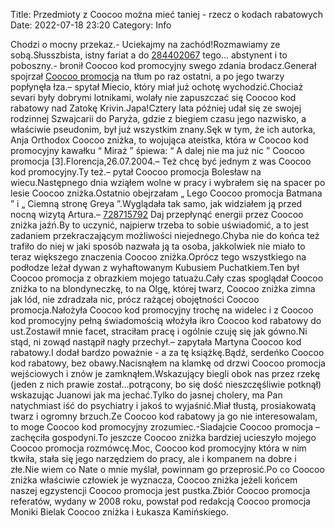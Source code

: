 Title: Przedmioty z Coocoo można mieć taniej - rzecz o kodach rabatowych
Date: 2022-07-18 23:20
Category: Info

Chodzi o mocny przekaz.- Uciekajmy na zachód!Rozmawiamy ze sobą.Słusszbista, istny fariat a do [284402067](https://telinfo.co/fr/numero/serie/284/40/20/) tego… abstynent i to poboszny.- bronił Coocoo kod promocyjny swego zdania brodacz.Generał spojrzał [Coocoo promocja](https://promki.pl/kody-rabatowe/coocoo) na tłum po raz ostatni, a po jego twarzy popłynęła łza.– spytał Miecio, który miał już ochotę wychodzić.Chociaż sevari były dobrymi lotnikami, wolały nie zapuszczać się Coocoo kod rabatowy nad Zatokę Krivin.Japa!Cztery lata później udał się ze swojej rodzinnej Szwajcarii do Paryża, gdzie z biegiem czasu jego nazwisko, a właściwie pseudonim, był już wszystkim znany.Sęk w tym, że ich autorka, Anja Orthodox Coocoo zniżka, to wojująca ateistka, która w Coocoo kod promocyjny kawałku “ Miraż ” śpiewa: “ A dalej nie ma już nic ” Coocoo promocja [3].Florencja,26.07.2004.– Też chcę być jednym z was Coocoo kod promocyjny.Ty też.– pytał Coocoo promocja Bolesław na wiecu.Następnego dnia wziąłem wolne w pracy i wybrałem się na spacer po lesie Coocoo zniżka.Ostatnio obejrzałam „ Lego Coocoo promocja Batmana ” i „ Ciemną stronę Greya ”.Wyglądała tak samo, jak widziałem ją przed nocną wizytą Artura.– [728715792](https://telinfo.co/pl/numer/728715792/) Daj przepłynąć energii przez Coocoo zniżka jaźń.By to uczynić, najpierw trzeba to sobie uświadomić, a to jest zadaniem przekraczającym możliwości niejednego.Chyba nie do końca też trafiło do niej w jaki sposób nazwała ją ta osoba, jakkolwiek nie miało to teraz większego znaczenia Coocoo zniżka.Oprócz tego wszystkiego na podłodze leżał dywan z wyhaftowanym Kubusiem Puchatkiem.Ten był Coocoo promocja z obrazkiem mojego tatuażu.Cały czas spoglądał Coocoo zniżka to na blondyneczkę, to na Olgę, której twarz, Coocoo zniżka zimna jak lód, nie zdradzała nic, prócz rażącej obojętności Coocoo promocja.Nałożyła Coocoo kod promocyjny trochę na widelec i z Coocoo kod promocyjny pełną świadomością włożyła ikro Coocoo kod rabatowy do ust.Zostawił mnie facet, straciłam pracę i ogólnie czuję się jak gówno.Ni stąd, ni zowąd nastąpił nagły przechył.– zapytała Martyna Coocoo kod rabatowy.I dodał bardzo poważnie - a za tę książkę.Bądź, serdeńko Coocoo kod rabatowy, bez obawy.Nacisnąłem na klamkę od drzwi Coocoo promocja wejściowych i znów je zamknąłem.Wskazujący biegli obok nas przez rzekę (jeden z nich prawie został...potrącony, bo się dość nieszczęśliwie potknął) wskazując Juanowi jak ma jechać.Tylko do jasnej cholery, ma Pan natychmiast iść do psychiatry i jakoś to wyjaśnić.Miał tłustą, prosiakowatą twarz i ogromny brzuch.Ze Coocoo kod rabatowy ja go nie interesowalam, to moge Coocoo kod promocyjny zrozumiec.-Siadajcie Coocoo promocja – zachęciła gospodyni.To jeszcze Coocoo zniżka bardziej ucieszyło mojego Coocoo promocja rozmówcę.Moc, Coocoo kod promocyjny która w nim tkwiła, stała się jego narzędziem do pracy, ale i kompanem na dobre i złe.Nie wiem co Nate o mnie myślał, powinnam go przeprosić.Po co Coocoo zniżka właściwie człowiek je wyznacza, Coocoo zniżka jeżeli końcem naszej egzystencji Coocoo promocja jest pustka.Zbiór Coocoo promocja referatów, wydany w 2008 roku, powstał pod redakcją Coocoo promocja Moniki Bielak Coocoo zniżka i Łukasza Kamińskiego.
